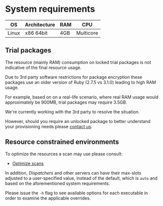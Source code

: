 # System requirements


| OS    | Architecture | RAM | CPU       |
|-------|--------------|-----|-----------|
| Linux | x86 64bit    | 4GB | Multicore |

## Trial packages

The resource (mainly RAM) consumption on locked trial packages is not indicative
of the final resource usage.

Due to 3rd party software restrictions for package encryption these packages use
an older version of Ruby (2.7.5 vs 3.1.0) leading to high RAM usage.

For example, based on on a real-life scenario, where real RAM usage would 
approximately be 900MB, trial packages may require 3.5GB.

We're currently working with the 3rd party to resolve the situation.

However, should you require an unlocked package to better understand your 
provisioning needs please [contact us](mailto:tasos.laskos@gmail.com).

## Resource constrained environments

To optimize the resources a scan may use please consult:

* [Optimize scans](./how-to/optimize-scans.md)

In addition, _Dispatchers_ and other servers can have their max-slots adjusted 
to a user-specified value, instead of the default, which is `auto` and based
on the aforementioned system requirements.

Please issue the `-h` flag to see available options for each executable in order
to examine the applicable overrides.
